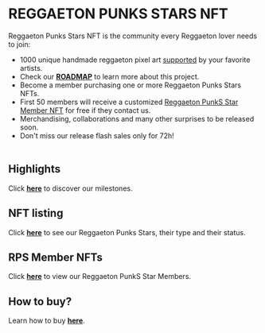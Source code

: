 # REGGAETON PUNKS STARS NFT

Reggaeton Punks Stars NFT is the community every Reggaeton lover needs to join:
* 1000 unique handmade reggaeton pixel art [supported](highlights.html) by your favorite artists.
* Check our [<b>ROADMAP</b>](roadmap.html) to learn more about this project.
* Become a member purchasing one or more Reggaeton Punks Stars NFTs.
* First 50 members will receive a customized [Reggaeton PunkS Star Member NFT](https://opensea.io/collection/reggaetoncommunity) for free if they contact us. 
* Merchandising, collaborations and many other surprises to be released soon.
* Don't miss our release flash sales only for 72h! <br><br>


## Highlights
Click [<b>here</b>](highlights.html) to discover our milestones. <br>

## NFT listing
Click [<b>here</b>](nfts.html) to see our Reggaeton Punks Stars, their type and their status. <br>

## RPS Member NFTs
Click [<b>here</b>](https://opensea.io/collection/reggaetoncommunity) to view our Reggaeton PunkS Star Members. <br>

## How to buy?
Learn how to buy [<b>here</b>](https://www.instagram.com/p/CTw7BcJhhd-/).
